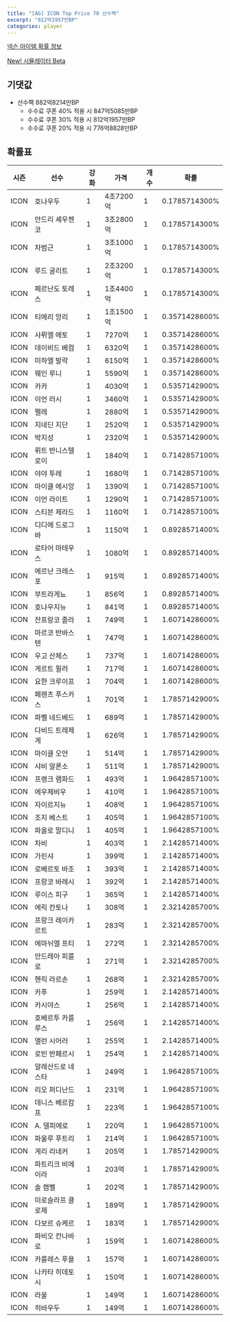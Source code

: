 ```yaml
---
title: "[AG] ICON Top Price 70 선수팩"
excerpt: "812억1957만BP"
categories: player
---
```

[넥슨 아이템 확률 정보](http://iteminfo.nexon.com/probability/fco?sn=5726)

[New! 시뮬레이터 Beta](/simulator/5726)
## 기댓값
- 선수팩 882억8214만BP
  - 수수료 쿠폰 40% 적용 시 847억5085만BP
  - 수수료 쿠폰 30% 적용 시 812억1957만BP
  - 수수료 쿠폰 20% 적용 시 776억8828만BP


## 확률표

|시즌|선수|강화|가격|개수|확률|
|---|---|---|---|---|---|
|ICON|호나우두|1|4조7200억|1|0.1785714300%|
|ICON|안드리 셰우첸코|1|3조2800억|1|0.1785714300%|
|ICON|차범근|1|3조1000억|1|0.1785714300%|
|ICON|루드 굴리트|1|2조3200억|1|0.1785714300%|
|ICON|페르난도 토레스|1|1조4400억|1|0.1785714300%|
|ICON|티에리 앙리|1|1조1500억|1|0.3571428600%|
|ICON|사뮈엘 에토|1|7270억|1|0.3571428600%|
|ICON|데이비드 베컴|1|6320억|1|0.3571428600%|
|ICON|미하엘 발락|1|6150억|1|0.3571428600%|
|ICON|웨인 루니|1|5590억|1|0.3571428600%|
|ICON|카카|1|4030억|1|0.5357142900%|
|ICON|이언 러시|1|3460억|1|0.5357142900%|
|ICON|펠레|1|2880억|1|0.5357142900%|
|ICON|지네딘 지단|1|2520억|1|0.5357142900%|
|ICON|박지성|1|2320억|1|0.5357142900%|
|ICON|뤼트 반니스텔로이|1|1840억|1|0.7142857100%|
|ICON|야야 투레|1|1680억|1|0.7142857100%|
|ICON|마이클 에시앙|1|1390억|1|0.7142857100%|
|ICON|이언 라이트|1|1290억|1|0.7142857100%|
|ICON|스티븐 제라드|1|1160억|1|0.7142857100%|
|ICON|디디에 드로그바|1|1150억|1|0.8928571400%|
|ICON|로타어 마테우스|1|1080억|1|0.8928571400%|
|ICON|에르난 크레스포|1|915억|1|0.8928571400%|
|ICON|부트라게뇨|1|856억|1|0.8928571400%|
|ICON|호나우지뉴|1|841억|1|0.8928571400%|
|ICON|잔프랑코 졸라|1|749억|1|1.6071428600%|
|ICON|마르코 반바스텐|1|747억|1|1.6071428600%|
|ICON|우고 산체스|1|737억|1|1.6071428600%|
|ICON|게르트 뮐러|1|717억|1|1.6071428600%|
|ICON|요한 크루이프|1|704억|1|1.6071428600%|
|ICON|페렌츠 푸스카스|1|701억|1|1.7857142900%|
|ICON|파벨 네드베드|1|689억|1|1.7857142900%|
|ICON|다비드 트레제게|1|626억|1|1.7857142900%|
|ICON|마이클 오언|1|514억|1|1.7857142900%|
|ICON|샤비 알론소|1|511억|1|1.7857142900%|
|ICON|프랭크 램파드|1|493억|1|1.9642857100%|
|ICON|에우제비우|1|410억|1|1.9642857100%|
|ICON|자이르지뉴|1|408억|1|1.9642857100%|
|ICON|조지 베스트|1|405억|1|1.9642857100%|
|ICON|파올로 말디니|1|405억|1|1.9642857100%|
|ICON|차비|1|403억|1|2.1428571400%|
|ICON|가린샤|1|399억|1|2.1428571400%|
|ICON|로베르토 바조|1|393억|1|2.1428571400%|
|ICON|프랑코 바레시|1|392억|1|2.1428571400%|
|ICON|루이스 피구|1|365억|1|2.1428571400%|
|ICON|에릭 칸토나|1|308억|1|2.3214285700%|
|ICON|프랑크 레이카르트|1|283억|1|2.3214285700%|
|ICON|에마뉘엘 프티|1|272억|1|2.3214285700%|
|ICON|안드레아 피를로|1|271억|1|2.3214285700%|
|ICON|헨릭 라르손|1|268억|1|2.3214285700%|
|ICON|카푸|1|259억|1|2.1428571400%|
|ICON|카시야스|1|256억|1|2.1428571400%|
|ICON|호베르투 카를루스|1|256억|1|2.1428571400%|
|ICON|앨런 시어러|1|255억|1|2.1428571400%|
|ICON|로빈 반페르시|1|254억|1|2.1428571400%|
|ICON|알레산드로 네스타|1|249억|1|1.9642857100%|
|ICON|리오 퍼디난드|1|231억|1|1.9642857100%|
|ICON|데니스 베르캄프|1|223억|1|1.9642857100%|
|ICON|A. 델피에로|1|220억|1|1.9642857100%|
|ICON|파울루 푸트리|1|214억|1|1.9642857100%|
|ICON|게리 리네커|1|205억|1|1.7857142900%|
|ICON|파트리크 비에이라|1|203억|1|1.7857142900%|
|ICON|솔 캠벨|1|202억|1|1.7857142900%|
|ICON|미로슬라프 클로제|1|189억|1|1.7857142900%|
|ICON|다보르 슈케르|1|183억|1|1.7857142900%|
|ICON|파비오 칸나바로|1|159억|1|1.6071428600%|
|ICON|카를레스 푸욜|1|157억|1|1.6071428600%|
|ICON|나카타 히데토시|1|150억|1|1.6071428600%|
|ICON|라울|1|149억|1|1.6071428600%|
|ICON|히바우두|1|149억|1|1.6071428600%|
